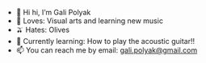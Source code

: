 - 👋 Hi hi, I’m Gali Polyak
- 🎨 Loves: Visual arts and learning new music
- 🫒 Hates: Olives
- 🎸 Currently learning: How to play the acoustic guitar!!
- 📫 You can reach me by email: gali.polyak@gmail.com

<!---
galiPolyak/galiPolyak is a ✨ special ✨ repository because its `README.md` (this file) appears on your GitHub profile.
You can click the Preview link to take a look at your changes.
--->
